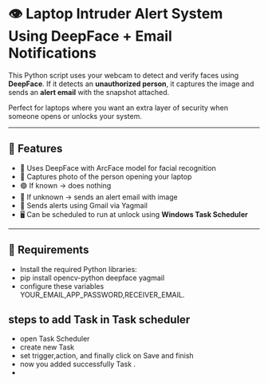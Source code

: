 # 👁️ Laptop Intruder Alert System Using DeepFace + Email Notifications

This Python script uses your webcam to detect and verify faces using **DeepFace**. If it detects an **unauthorized person**, it captures the image and sends an **alert email** with the snapshot attached.

Perfect for laptops where you want an extra layer of security when someone opens or unlocks your system.

---

## 🔐 Features

- 🧠 Uses DeepFace with ArcFace model for facial recognition
- 📸 Captures photo of the person opening your laptop
- 🟢 If known → does nothing
- 🔴 If unknown → sends an alert email with image
- 💌 Sends alerts using Gmail via Yagmail
- 🖥️ Can be scheduled to run at unlock using **Windows Task Scheduler**

---

## 🧪 Requirements

- Install the required Python libraries:
- pip install opencv-python deepface yagmail
- configure these variables YOUR_EMAIL,APP_PASSWORD,RECEIVER_EMAIL.

## steps to add Task  in Task scheduler 

- open Task Scheduler
- create new Task
- set trigger,action, and finally click on Save and finish
- now you added successfully Task .
- 
